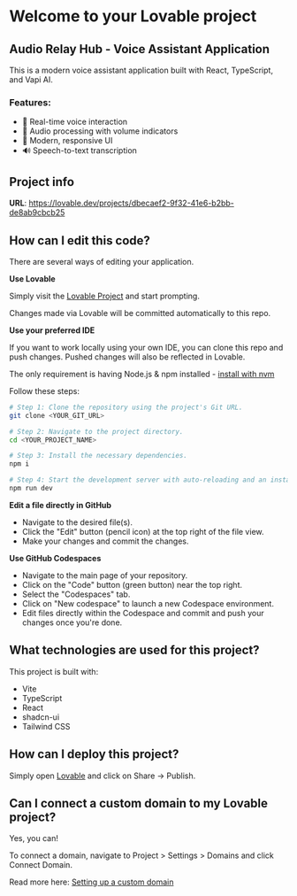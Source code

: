 # Welcome to your Lovable project

## Audio Relay Hub - Voice Assistant Application

This is a modern voice assistant application built with React, TypeScript, and Vapi AI.

### Features:
- 🎤 Real-time voice interaction
- 🎵 Audio processing with volume indicators
- 📱 Modern, responsive UI
- 🔊 Speech-to-text transcription

## Project info

**URL**: https://lovable.dev/projects/dbecaef2-9f32-41e6-b2bb-de8ab9cbcb25

## How can I edit this code?

There are several ways of editing your application.

**Use Lovable**

Simply visit the [Lovable Project](https://lovable.dev/projects/dbecaef2-9f32-41e6-b2bb-de8ab9cbcb25) and start prompting.

Changes made via Lovable will be committed automatically to this repo.

**Use your preferred IDE**

If you want to work locally using your own IDE, you can clone this repo and push changes. Pushed changes will also be reflected in Lovable.

The only requirement is having Node.js & npm installed - [install with nvm](https://github.com/nvm-sh/nvm#installing-and-updating)

Follow these steps:

```sh
# Step 1: Clone the repository using the project's Git URL.
git clone <YOUR_GIT_URL>

# Step 2: Navigate to the project directory.
cd <YOUR_PROJECT_NAME>

# Step 3: Install the necessary dependencies.
npm i

# Step 4: Start the development server with auto-reloading and an instant preview.
npm run dev
```

**Edit a file directly in GitHub**

- Navigate to the desired file(s).
- Click the "Edit" button (pencil icon) at the top right of the file view.
- Make your changes and commit the changes.

**Use GitHub Codespaces**

- Navigate to the main page of your repository.
- Click on the "Code" button (green button) near the top right.
- Select the "Codespaces" tab.
- Click on "New codespace" to launch a new Codespace environment.
- Edit files directly within the Codespace and commit and push your changes once you're done.

## What technologies are used for this project?

This project is built with:

- Vite
- TypeScript
- React
- shadcn-ui
- Tailwind CSS

## How can I deploy this project?

Simply open [Lovable](https://lovable.dev/projects/dbecaef2-9f32-41e6-b2bb-de8ab9cbcb25) and click on Share -> Publish.

## Can I connect a custom domain to my Lovable project?

Yes, you can!

To connect a domain, navigate to Project > Settings > Domains and click Connect Domain.

Read more here: [Setting up a custom domain](https://docs.lovable.dev/tips-tricks/custom-domain#step-by-step-guide)
